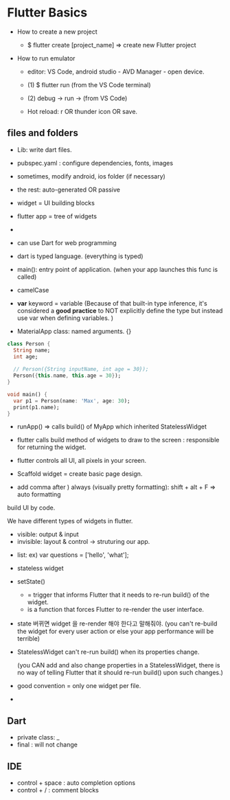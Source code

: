 # Flutter Basics

* How to create a new project
  * $ flutter create [project_name] => create new Flutter project

* How to run emulator

  * editor: VS Code, android studio - AVD Manager - open device.
  * (1) $ flutter run (from the VS Code terminal)
  * (2) debug -> run ->  (from VS Code)

  * Hot reload: r  OR thunder icon OR save.



## files and folders

* Lib: write dart files.
* pubspec.yaml : configure dependencies, fonts, images
* sometimes, modify android, ios folder (if necessary)
* the rest: auto-generated OR passive 



* widget = UI building blocks 
* flutter app = tree of widgets
* 
* can use Dart for web programming
* dart is typed language. (everything is typed)
* main(): entry point of application. (when your app launches this func is called)
* camelCase
* **var** keyword = variable (Because of that built-in type inference, it's considered a **good practice** to NOT explicitly define the type but instead use var when defining variables. )



* MaterialApp class: named arguments. {} 

```dart
class Person {
  String name;
  int age;
  
  // Person({String inputName, int age = 30});
  Person({this.name, this.age = 30});
}

void main() {
  var p1 = Person(name: 'Max', age: 30);
  print(p1.name);
}
```



* runApp() => calls build() of MyApp which inherited StatelessWidget



* flutter calls build method of widgets to draw to the screen : responsible for returning the widget.
* flutter controls all UI, all pixels in your screen.
* Scaffold widget = create basic page design.
* add comma after ) always (visually pretty formatting): shift + alt + F => auto formatting 

build UI by code.



We have different types of widgets in flutter.

- visible: output & input
- invisible: layout & control -> struturing our app.



* list: ex) var questions = ['hello', 'what'];

* stateless  widget 

* setState()

  * = trigger that informs Flutter that it needs to re-run build() of the widget.
  * is a function that forces Flutter to re-render the user interface.

* state 버뀌면 widget 을 re-render 해야 한다고 말해줘야. (you can't re-build the widget for every user action or else your app performance will be terrible)

* StatelessWidget can't re-run build() when its properties change.

  (you CAN add and also change properties in a StatelessWidget, there is no way of telling Flutter that it should re-run build() upon such changes.)

* good convention = only one widget per file.
* 

## Dart

* private class: _ 
* final : will not change

## IDE

* control + space : auto completion options
* control + / : comment blocks
